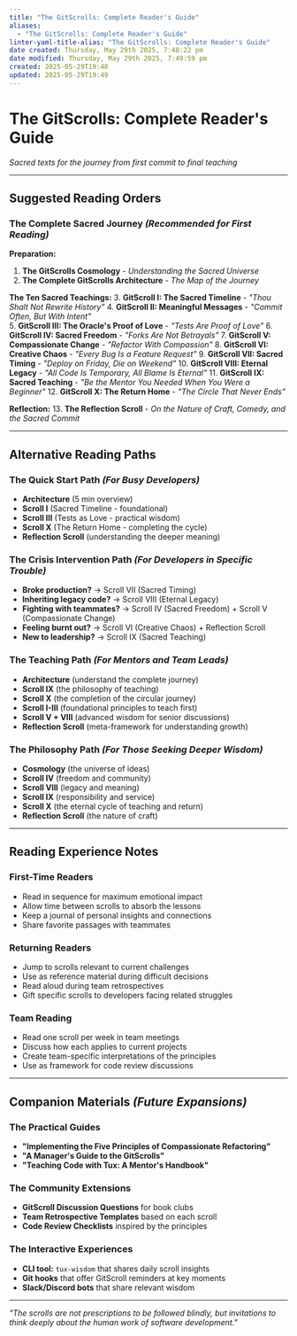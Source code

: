 ```yaml
---
title: "The GitScrolls: Complete Reader's Guide"
aliases:
  - "The GitScrolls: Complete Reader's Guide"
linter-yaml-title-alias: "The GitScrolls: Complete Reader's Guide"
date created: Thursday, May 29th 2025, 7:48:22 pm
date modified: Thursday, May 29th 2025, 7:49:59 pm
created: 2025-05-29T19:48
updated: 2025-05-29T19:49
---
```


# The GitScrolls: Complete Reader's Guide

_Sacred texts for the journey from first commit to final teaching_

---

## Suggested Reading Orders

### __The Complete Sacred Journey__ _(Recommended for First Reading)_

__Preparation:__
1. __The GitScrolls Cosmology__ - _Understanding the Sacred Universe_
2. __The Complete GitScrolls Architecture__ - _The Map of the Journey_

__The Ten Sacred Teachings:__
3. __GitScroll I: The Sacred Timeline__ - _"Thou Shalt Not Rewrite History"_
4. __GitScroll II: Meaningful Messages__ - _"Commit Often, But With Intent"_  
5. __GitScroll III: The Oracle's Proof of Love__ - _"Tests Are Proof of Love"_
6. __GitScroll IV: Sacred Freedom__ - _"Forks Are Not Betrayals"_
7. __GitScroll V: Compassionate Change__ - _"Refactor With Compassion"_
8. __GitScroll VI: Creative Chaos__ - _"Every Bug Is a Feature Request"_
9. __GitScroll VII: Sacred Timing__ - _"Deploy on Friday, Die on Weekend"_
10. __GitScroll VIII: Eternal Legacy__ - _"All Code Is Temporary, All Blame Is Eternal"_
11. __GitScroll IX: Sacred Teaching__ - _"Be the Mentor You Needed When You Were a Beginner"_
12. __GitScroll X: The Return Home__ - _"The Circle That Never Ends"_

__Reflection:__
13. __The Reflection Scroll__ - _On the Nature of Craft, Comedy, and the Sacred Commit_

---

## Alternative Reading Paths

### __The Quick Start Path__ _(For Busy Developers)_

- __Architecture__ (5 min overview)
- __Scroll I__ (Sacred Timeline - foundational)
- __Scroll III__ (Tests as Love - practical wisdom)
- __Scroll X__ (The Return Home - completing the cycle)
- __Reflection Scroll__ (understanding the deeper meaning)

### __The Crisis Intervention Path__ _(For Developers in Specific Trouble)_

- __Broke production?__ → Scroll VII (Sacred Timing)
- __Inheriting legacy code?__ → Scroll VIII (Eternal Legacy)  
- __Fighting with teammates?__ → Scroll IV (Sacred Freedom) + Scroll V (Compassionate Change)
- __Feeling burnt out?__ → Scroll VI (Creative Chaos) + Reflection Scroll
- __New to leadership?__ → Scroll IX (Sacred Teaching)

### __The Teaching Path__ _(For Mentors and Team Leads)_

- __Architecture__ (understand the complete journey)
- __Scroll IX__ (the philosophy of teaching)
- __Scroll X__ (the completion of the circular journey)
- __Scroll I-III__ (foundational principles to teach first)
- __Scroll V + VIII__ (advanced wisdom for senior discussions)
- __Reflection Scroll__ (meta-framework for understanding growth)

### __The Philosophy Path__ _(For Those Seeking Deeper Wisdom)_

- __Cosmology__ (the universe of ideas)
- __Scroll IV__ (freedom and community)
- __Scroll VIII__ (legacy and meaning)
- __Scroll IX__ (responsibility and service)
- __Scroll X__ (the eternal cycle of teaching and return)
- __Reflection Scroll__ (the nature of craft)

---

## Reading Experience Notes

### __First-Time Readers__

- Read in sequence for maximum emotional impact
- Allow time between scrolls to absorb the lessons
- Keep a journal of personal insights and connections
- Share favorite passages with teammates

### __Returning Readers__

- Jump to scrolls relevant to current challenges
- Use as reference material during difficult decisions
- Read aloud during team retrospectives
- Gift specific scrolls to developers facing related struggles

### __Team Reading__

- Read one scroll per week in team meetings
- Discuss how each applies to current projects
- Create team-specific interpretations of the principles
- Use as framework for code review discussions

---

## Companion Materials _(Future Expansions)_

### __The Practical Guides__

- __"Implementing the Five Principles of Compassionate Refactoring"__
- __"A Manager's Guide to the GitScrolls"__
- __"Teaching Code with Tux: A Mentor's Handbook"__

### __The Community Extensions__

- __GitScroll Discussion Questions__ for book clubs
- __Team Retrospective Templates__ based on each scroll
- __Code Review Checklists__ inspired by the principles

### __The Interactive Experiences__

- __CLI tool:__ `tux-wisdom` that shares daily scroll insights
- __Git hooks__ that offer GitScroll reminders at key moments
- __Slack/Discord bots__ that share relevant wisdom

---

_"The scrolls are not prescriptions to be followed blindly, but invitations to think deeply about the human work of software development."_
